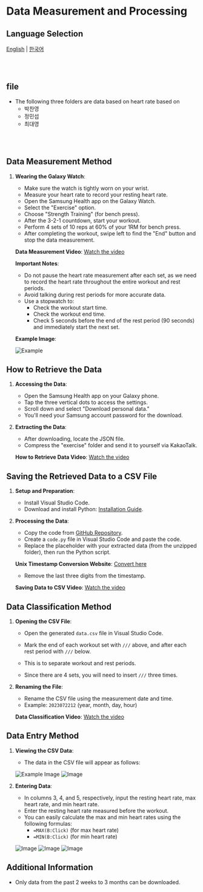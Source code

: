 # Data Measurement and Processing

## Language Selection

[English](README.md) | [한국어](README_KR.md)

<br><br>

## file
- The following three folders are data based on heart rate based on
   - 박찬영
   - 정민섭
   - 최대영
  


<br><br>

## Data Measurement Method

1. **Wearing the Galaxy Watch**:
   - Make sure the watch is tightly worn on your wrist.
   - Measure your heart rate to record your resting heart rate.
   - Open the Samsung Health app on the Galaxy Watch.
   - Select the "Exercise" option.
   - Choose "Strength Training" (for bench press).
   - After the 3-2-1 countdown, start your workout.
   - Perform 4 sets of 10 reps at 60% of your 1RM for bench press.
   - After completing the workout, swipe left to find the "End" button and stop the data measurement.

   **Data Measurement Video**:
   [Watch the video](https://youtube.com/shorts/HP1Lgp2Oono?feature=share)

   **Important Notes**:
   - Do not pause the heart rate measurement after each set, as we need to record the heart rate throughout the entire workout and rest periods.
   - Avoid talking during rest periods for more accurate data.
   - Use a stopwatch to:
     - Check the workout start time.
     - Check the workout end time.
     - Check 5 seconds before the end of the rest period (90 seconds) and immediately start the next set.

   **Example Image**:
   
   ![Example](https://github.com/user-attachments/assets/06a42bee-0920-45f0-82e1-d298a85c20b6)

## How to Retrieve the Data

1. **Accessing the Data**:
   - Open the Samsung Health app on your Galaxy phone.
   - Tap the three vertical dots to access the settings.
   - Scroll down and select "Download personal data."
   - You'll need your Samsung account password for the download.

2. **Extracting the Data**:
   - After downloading, locate the JSON file.
   - Compress the "exercise" folder and send it to yourself via KakaoTalk.

   **How to Retrieve Data Video**:
   [Watch the video](https://youtu.be/mee9Ge_fe1U)

## Saving the Retrieved Data to a CSV File

1. **Setup and Preparation**:
   - Install Visual Studio Code.
   - Download and install Python: [Installation Guide](https://wikidocs.net/187040).

2. **Processing the Data**:
   - Copy the code from [GitHub Repository](https://github.com/PCY00/Inbody_2023/tree/main/data).
   - Create a `code.py` file in Visual Studio Code and paste the code.
   - Replace the placeholder with your extracted data (from the unzipped folder), then run the Python script.

   **Unix Timestamp Conversion Website**:
   [Convert here](https://time.is/ko/Unix%20time%20converter)

   - Remove the last three digits from the timestamp.

   **Saving Data to CSV Video**:
   [Watch the video](https://youtu.be/0HgWgeoy-Hc)

## Data Classification Method

1. **Opening the CSV File**:
   - Open the generated `data.csv` file in Visual Studio Code.
   - Mark the end of each workout set with `///` above, and after each rest period with `///` below.

   - This is to separate workout and rest periods.
   - Since there are 4 sets, you will need to insert `///` three times.

2. **Renaming the File**:
   - Rename the CSV file using the measurement date and time.
   - Example: `2023072212` (year, month, day, hour)

   **Data Classification Video**:
   [Watch the video](https://youtu.be/t_aJSXOJGAk)

## Data Entry Method

1. **Viewing the CSV Data**:
   - The data in the CSV file will appear as follows:
   
   ![Example Image](https://github.com/user-attachments/assets/aedc9f23-de15-42e1-8b11-f8ef3f51adfa)
   ![Image](https://github.com/user-attachments/assets/627a8cd5-6662-43a5-91c5-432f4d6b47a2)

2. **Entering Data**:
   - In columns 3, 4, and 5, respectively, input the resting heart rate, max heart rate, and min heart rate.
   - Enter the resting heart rate measured before the workout.
   - You can easily calculate the max and min heart rates using the following formulas:
     - `=MAX(B:Click)` (for max heart rate)
     - `=MIN(B:Click)` (for min heart rate)

   ![Image](https://github.com/user-attachments/assets/6f9088a1-a48a-4bca-bffd-36cd18d1db2b)
   ![Image](https://github.com/user-attachments/assets/f2d87415-0f18-4ef9-a022-28953f0d6e06)
   ![Image](https://github.com/user-attachments/assets/4cc53e2f-037b-4067-84a2-b03b8764d957)

## Additional Information

- Only data from the past 2 weeks to 3 months can be downloaded.
